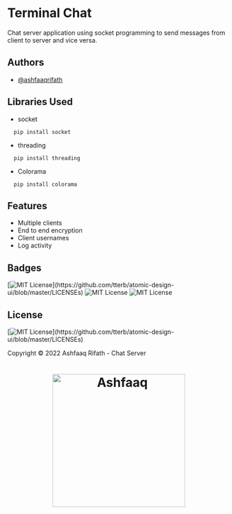 # Terminal Chat
Chat server application using socket programming to send messages from client to server and vice versa.


## Authors

- [@ashfaaqrifath](https://www.github.com/ashfaaqrifath)


## Libraries Used
* socket
```
  pip install socket
```

* threading
```
  pip install threading
```

* Colorama
```
  pip install colorama
```

## Features

- Multiple clients
- End to end encryption
- Client usernames
- Log activity


## Badges

[![MIT License](https://img.shields.io/apm/l/atomic-design-ui.svg?)](https://github.com/tterb/atomic-design-ui/blob/master/LICENSEs)
![MIT License](https://img.shields.io/github/followers/ashfaaqrifath?style=social)
![MIT License](https://img.shields.io/github/stars/ashfaaqrifath/Chat-Server?style=social)



## License

[![MIT License](https://img.shields.io/apm/l/atomic-design-ui.svg?)](https://github.com/tterb/atomic-design-ui/blob/master/LICENSEs)

Copyright © 2022 Ashfaaq Rifath - Chat Server


##
<h1 align="center">
  <img width="300" src="https://ashfaaqrifath.github.io/aqlogo9.png" alt="Ashfaaq">
</h1>
